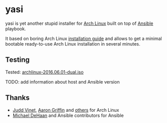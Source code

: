 yasi
====

yasi is yet another stupid installer for [Arch Linux](https://www.archlinux.org/) built on top of [Ansible](https://github.com/ansible/ansible) playbook.

It based on boring Arch Linux [installation guide](https://wiki.archlinux.org/index.php/installation_guide) and allows to get a minimal bootable ready-to-use Arch Linux installation in several minutes.

Testing
-------

Tested: [archlinux-2016.06.01-dual.iso](https://www.archlinux.org/releng/releases/2016.06.01/)

TODO: add information about host and Ansible version

Thanks
------

- [Judd Vinet](https://github.com/jvinet), [Aaron Griffin](https://www.archlinux.org/people/developers/#aaron) and [others](https://www.archlinux.org/people/developers/) for Arch Linux
- [Michael DeHaan](https://github.com/mpdehaan) and Ansible contributors for Ansible
